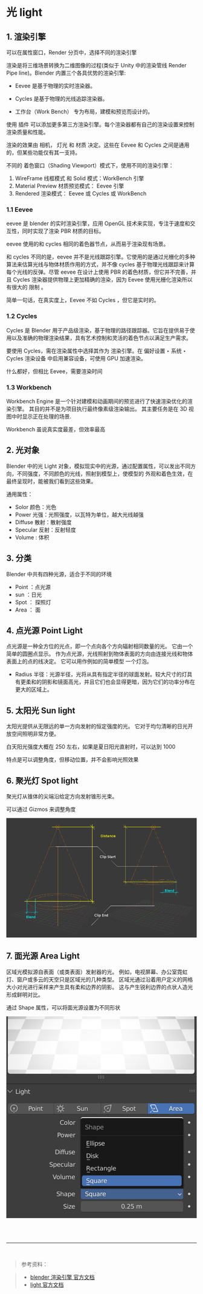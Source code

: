 # 光 light

## 1. 渲染引擎

可以在属性窗口，Render 分页中，选择不同的渲染引擎

渲染是将三维场景转换为二维图像的过程(类似于 Unity 中的渲染管线 Render Pipe line)。Blender 内置三个各具优势的渲染引擎:

- Eevee 是基于物理的实时渲染器。

- Cycles 是基于物理的光线追踪渲染器。

- 工作台（Work Bench） 专为布局，建模和预览而设计的。

使用 插件 可以添加更多第三方渲染引擎。每个渲染器都有自己的渲染设置来控制渲染质量和性能。

渲染的效果由 相机， 灯光 和 材质 决定。这些在 Eevee 和 Cycles 之间是通用的，但某些功能仅有其一支持。

不同的 着色窗口（Shading Viewport）模式下，使用不同的渲染引擎：

1. WireFrame 线框模式 和 Solid 模式：WorkBench 引擎
2. Material Preview 材质预览模式： Eevee 引擎
3. Rendered 渲染模式： Eevee 或 Cycles 或 WorkBench

### 1.1 Eevee

eevee 是 blender 的实时渲染引擎，应用 OpenGL 技术来实现，专注于速度和交互性，同时实现了渲染 PBR 材质的目标。

eevee 使用的和 cycles 相同的着色器节点，从而易于渲染现有场景。

和 cycles 不同的是，eevee 并不是光线跟踪引擎。它使用的是通过光栅化的多种算法来估算光线与物体材质作用的方式，并不像 cycles 基于物理光线跟踪来计算每个光线的反弹。尽管 eevee 在设计上使用 PBR 的着色材质，但它并不完善，并且 Cycles 渲染器提供物理上更加精确的渲染，因为 Eevee 使用光栅化渲染所以有很大的 限制 。

简单一句话，在真实度上，Eevee 不如 Cycles ，但它是实时的。

### 1.2 Cycles

Cycles 是 Blender 用于产品级渲染，基于物理的路径跟踪器。它旨在提供易于使用以及准确的物理渲染结果，具有艺术控制和灵活的着色节点以满足生产需求。

要使用 Cycles，需在渲染属性中选择其作为 渲染引擎。在 偏好设置 ‣ 系统 ‣ Cycles 渲染设备 中启用兼容设备，可使用 GPU 加速渲染。

什么都好，但相比 Eevee，需要渲染时间

### 1.3 Workbench

Workbench Engine 是一个针对建模和动画期间的预览进行了快速渲染优化的渲染引擎。 其目的并不是为项目执行最终像素级渲染输出。 其主要任务是在 3D 视图中时显示正在处理的场景.

Workbench 虽说真实度最差，但效率最高

## 2. 光对象

Blender 中的光 Light 对象，模拟现实中的光源，通过配置属性，可以发出不同方向，不同强度，不同颜色的光线，照射到模型上，使模型的 外观和着色生效，在最终呈现时，能被我们看到这些效果。

通用属性：

- Solor 颜色：光色
- Power 光强：光照强度，以瓦特为单位，越大光线越强
- Diffuse 散射：散射强度
- Specular 反射：反射轻度
- Volume : 体积

## 3. 分类

Blender 中共有四种光源，适合于不同的环境

- Point ：点光源
- sun ：日光
- Spot ： 探照灯
- Area ： 面

## 4. 点光源 Point Light

点光源是一种全方位的光点，即一个点向各个方向辐射相同数量的光。 它由一个简单的圆圈点显示。 作为点光源，光线照射到物体表面的方向由连接光线和物体表面上的点的线决定。 它可以用作例如的简单模型 一个灯泡。

- Radius 半径：光源半径，光将从具有指定半径的球面发射。较大尺寸的灯具有更柔和的阴影和镜面高光，并且它们也会显得更暗，因为它们的功率分布在更大的区域上。

## 5. 太阳光 Sun light

太阳光提供从无限远的单一方向发射的恒定强度的光。 它对于均匀清晰的日光开放空间照明非常方便。

白天阳光强度大概在 250 左右，如果是夏日阳光直射时，可以达到 1000

特点是可以调整角度，但移动位置，并不会影响光照效果

## 6. 聚光灯 Spot light

聚光灯从锥体的尖端沿给定方向发射锥形光束。

可以通过 Gizmos 来调整角度

![](../../imgs/render_lights_light-object_terms.png)

## 7. 面光源 Area Light

区域光模拟源自表面（或类表面）发射器的光。 例如，电视屏幕、办公室霓虹灯、窗户或多云的天空只是区域光的几种类型。 区域光通过沿着用户定义的网格大小对光进行采样来产生具有柔和边界的阴影。 这与产生锐利边界的点状人造光形成鲜明对比。

通过 Shape 属性，可以将面光源设置为不同形状

![](../../imgs/area_light_shape.png)

<br>
<br>

<hr>
<br>

> 参考资料：

> - [blender 渲染引擎 官方文档](https://docs.blender.org/manual/zh-hans/latest/render/introduction.html)
> - [light 官方文档](https://docs.blender.org/manual/zh-hans/latest/render/lights/light_object.html)
